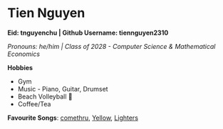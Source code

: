 # Tien Nguyen
**Eid: tnguyenchu | Github Username: tiennguyen2310**

*Pronouns: he/him | Class of 2028 - Computer Science & Mathematical Economics*

**Hobbies**
- Gym
- Music - Piano, Guitar, Drumset
- Beach Volleyball 🏐
- Coffee/Tea

**Favourite Songs**: [comethru](https://www.youtube.com/watch?v=jO2viLEW-1A), [Yellow](https://www.youtube.com/watch?v=yKNxeF4KMsY), [Lighters](https://www.youtube.com/watch?v=YWt4wmZ_EMI)

